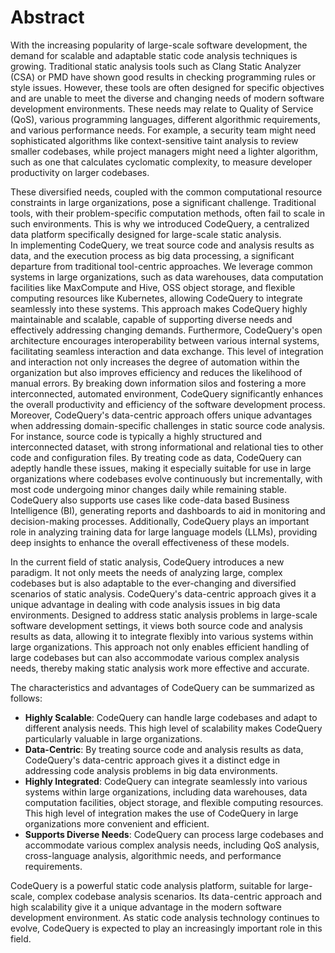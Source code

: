 # Abstract
With the increasing popularity of large-scale software development, the demand for scalable and adaptable static code analysis techniques is growing. Traditional static analysis tools such as Clang Static Analyzer (CSA) or PMD have shown good results in checking programming rules or style issues. However, these tools are often designed for specific objectives and are unable to meet the diverse and changing needs of modern software development environments. These needs may relate to Quality of Service (QoS), various programming languages, different algorithmic requirements, and various performance needs. For example, a security team might need sophisticated algorithms like context-sensitive taint analysis to review smaller codebases, while project managers might need a lighter algorithm, such as one that calculates cyclomatic complexity, to measure developer productivity on larger codebases.  

These diversified needs, coupled with the common computational resource constraints in large organizations, pose a significant challenge. Traditional tools, with their problem-specific computation methods, often fail to scale in such environments. This is why we introduced CodeQuery, a centralized data platform specifically designed for large-scale static analysis.  
In implementing CodeQuery, we treat source code and analysis results as data, and the execution process as big data processing, a significant departure from traditional tool-centric approaches. We leverage common systems in large organizations, such as data warehouses, data computation facilities like MaxCompute and Hive, OSS object storage, and flexible computing resources like Kubernetes, allowing CodeQuery to integrate seamlessly into these systems. This approach makes CodeQuery highly maintainable and scalable, capable of supporting diverse needs and effectively addressing changing demands. Furthermore, CodeQuery's open architecture encourages interoperability between various internal systems, facilitating seamless interaction and data exchange. This level of integration and interaction not only increases the degree of automation within the organization but also improves efficiency and reduces the likelihood of manual errors. By breaking down information silos and fostering a more interconnected, automated environment, CodeQuery significantly enhances the overall productivity and efficiency of the software development process.  
Moreover, CodeQuery's data-centric approach offers unique advantages when addressing domain-specific challenges in static source code analysis. For instance, source code is typically a highly structured and interconnected dataset, with strong informational and relational ties to other code and configuration files. By treating code as data, CodeQuery can adeptly handle these issues, making it especially suitable for use in large organizations where codebases evolve continuously but incrementally, with most code undergoing minor changes daily while remaining stable. CodeQuery also supports use cases like code-data based Business Intelligence (BI), generating reports and dashboards to aid in monitoring and decision-making processes. Additionally, CodeQuery plays an important role in analyzing training data for large language models (LLMs), providing deep insights to enhance the overall effectiveness of these models.  

In the current field of static analysis, CodeQuery introduces a new paradigm. It not only meets the needs of analyzing large, complex codebases but is also adaptable to the ever-changing and diversified scenarios of static analysis. CodeQuery's data-centric approach gives it a unique advantage in dealing with code analysis issues in big data environments. Designed to address static analysis problems in large-scale software development settings, it views both source code and analysis results as data, allowing it to integrate flexibly into various systems within large organizations. This approach not only enables efficient handling of large codebases but can also accommodate various complex analysis needs, thereby making static analysis work more effective and accurate.  

The characteristics and advantages of CodeQuery can be summarized as follows:

- **Highly Scalable**: CodeQuery can handle large codebases and adapt to different analysis needs. This high level of scalability makes CodeQuery particularly valuable in large organizations.  
- **Data-Centric**: By treating source code and analysis results as data, CodeQuery's data-centric approach gives it a distinct edge in addressing code analysis problems in big data environments.  
- **Highly Integrated**: CodeQuery can integrate seamlessly into various systems within large organizations, including data warehouses, data computation facilities, object storage, and flexible computing resources. This high level of integration makes the use of CodeQuery in large organizations more convenient and efficient.  
- **Supports Diverse Needs**: CodeQuery can process large codebases and accommodate various complex analysis needs, including QoS analysis, cross-language analysis, algorithmic needs, and performance requirements.  

CodeQuery is a powerful static code analysis platform, suitable for large-scale, complex codebase analysis scenarios. Its data-centric approach and high scalability give it a unique advantage in the modern software development environment. As static code analysis technology continues to evolve, CodeQuery is expected to play an increasingly important role in this field.  